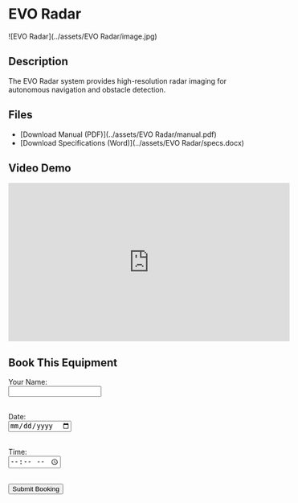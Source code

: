# EVO Radar

![EVO Radar](../assets/EVO Radar/image.jpg)

## Description
The EVO Radar system provides high-resolution radar imaging for autonomous navigation and obstacle detection.

## Files
- [Download Manual (PDF)](../assets/EVO Radar/manual.pdf)
- [Download Specifications (Word)](../assets/EVO Radar/specs.docx)

## Video Demo
<iframe width="560" height="315" src="https://www.youtube.com/embed/YOUTUBE_VIDEO_ID " frameborder="0" allowfullscreen></iframe>

## Book This Equipment

<form action="mailto:your-email@example.com" method="post" enctype="text/plain">
  <label>Your Name:</label><br>
  <input type="text" name="name"><br><br>

  <label>Date:</label><br>
  <input type="date" name="date"><br><br>

  <label>Time:</label><br>
  <input type="time" name="time"><br><br>

  <input type="submit" value="Submit Booking">
</form>